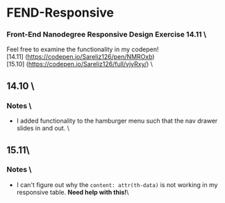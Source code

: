 # FEND-Responsive
### Front-End Nanodegree Responsive Design Exercise 14.11 \\

Feel free to examine the functionality in my codepen! \
[14.11] (https://codepen.io/Sareliz126/pen/NMROxb) \
[15.10] (https://codepen.io/Sareliz126/full/vjyRxy/) \\

## 14.10 \
### Notes \
+ I added functionality to the hamburger menu such that the nav drawer slides in and out. \\

## 15.11\
### Notes \
+ I can't figure out why the ```content: attr(th-data)``` is not working in my responsive table.  **Need help with this!**\\
